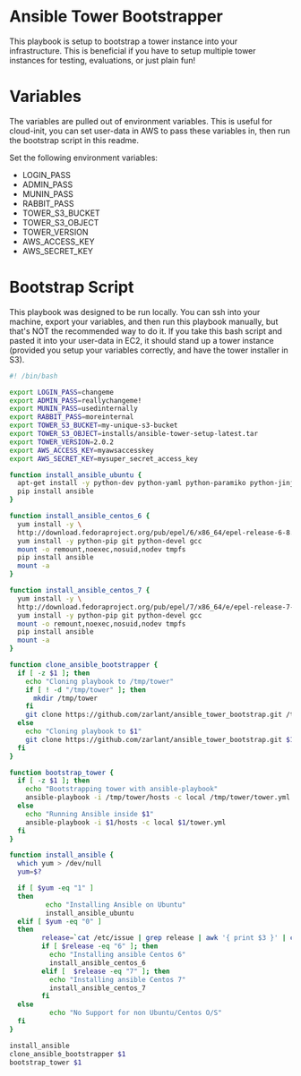 Ansible Tower Bootstrapper
=======

This playbook is setup to bootstrap a tower instance into your infrastructure. This is beneficial if you have to setup multiple tower instances for testing, evaluations, or just plain fun!

Variables
=========

The variables are pulled out of environment variables. This is useful for cloud-init, you can set user-data in AWS to pass these variables in, then run the bootstrap script in this readme.

Set the following environment variables:
* LOGIN_PASS
* ADMIN_PASS
* MUNIN_PASS
* RABBIT_PASS
* TOWER_S3_BUCKET
* TOWER_S3_OBJECT
* TOWER_VERSION
* AWS_ACCESS_KEY
* AWS_SECRET_KEY

Bootstrap Script
================

This playbook was designed to be run locally. You can ssh into your machine, export your variables, and then run this playbook manually, but that's NOT the recommended way to do it. If you take this bash script and pasted it into your user-data in EC2, it should stand up a tower instance (provided you setup your variables correctly, and have the tower installer in S3).

```bash
#! /bin/bash

export LOGIN_PASS=changeme
export ADMIN_PASS=reallychangeme!
export MUNIN_PASS=usedinternally
export RABBIT_PASS=moreinternal
export TOWER_S3_BUCKET=my-unique-s3-bucket
export TOWER_S3_OBJECT=installs/ansible-tower-setup-latest.tar
export TOWER_VERSION=2.0.2
export AWS_ACCESS_KEY=myawsaccesskey
export AWS_SECRET_KEY=mysuper_secret_access_key

function install_ansible_ubuntu {
  apt-get install -y python-dev python-yaml python-paramiko python-jinja2 python-pip git-core
  pip install ansible
}

function install_ansible_centos_6 {
  yum install -y \
  http://download.fedoraproject.org/pub/epel/6/x86_64/epel-release-6-8.noarch.rpm
  yum install -y python-pip git python-devel gcc
  mount -o remount,noexec,nosuid,nodev tmpfs
  pip install ansible
  mount -a
}

function install_ansible_centos_7 {
  yum install -y \
  http://download.fedoraproject.org/pub/epel/7/x86_64/e/epel-release-7-1.noarch.rpm
  yum install -y python-pip git python-devel gcc
  mount -o remount,noexec,nosuid,nodev tmpfs
  pip install ansible
  mount -a
}

function clone_ansible_bootstrapper {
  if [ -z $1 ]; then
    echo "Cloning playbook to /tmp/tower"
    if [ ! -d "/tmp/tower" ]; then
      mkdir /tmp/tower
    fi
    git clone https://github.com/zarlant/ansible_tower_bootstrap.git /tmp/tower
  else
    echo "Cloning playbook to $1"
    git clone https://github.com/zarlant/ansible_tower_bootstrap.git $1
  fi
}

function bootstrap_tower {
  if [ -z $1 ]; then
    echo "Bootstrapping tower with ansible-playbook"
    ansible-playbook -i /tmp/tower/hosts -c local /tmp/tower/tower.yml
  else
    echo "Running Ansible inside $1"
    ansible-playbook -i $1/hosts -c local $1/tower.yml
  fi
}

function install_ansible {
  which yum > /dev/null
  yum=$?

  if [ $yum -eq "1" ]
  then
         echo "Installing Ansible on Ubuntu"
         install_ansible_ubuntu
  elif [ $yum -eq "0" ] 
  then
        release=`cat /etc/issue | grep release | awk '{ print $3 }' | cut -c1`
        if [ $release -eq "6" ]; then
          echo "Installing ansible Centos 6"
          install_ansible_centos_6
        elif [  $release -eq "7" ]; then
          echo "Installing ansible Centos 7"
          install_ansible_centos_7
        fi
  else
          echo "No Support for non Ubuntu/Centos O/S"
  fi
}

install_ansible
clone_ansible_bootstrapper $1
bootstrap_tower $1
```
